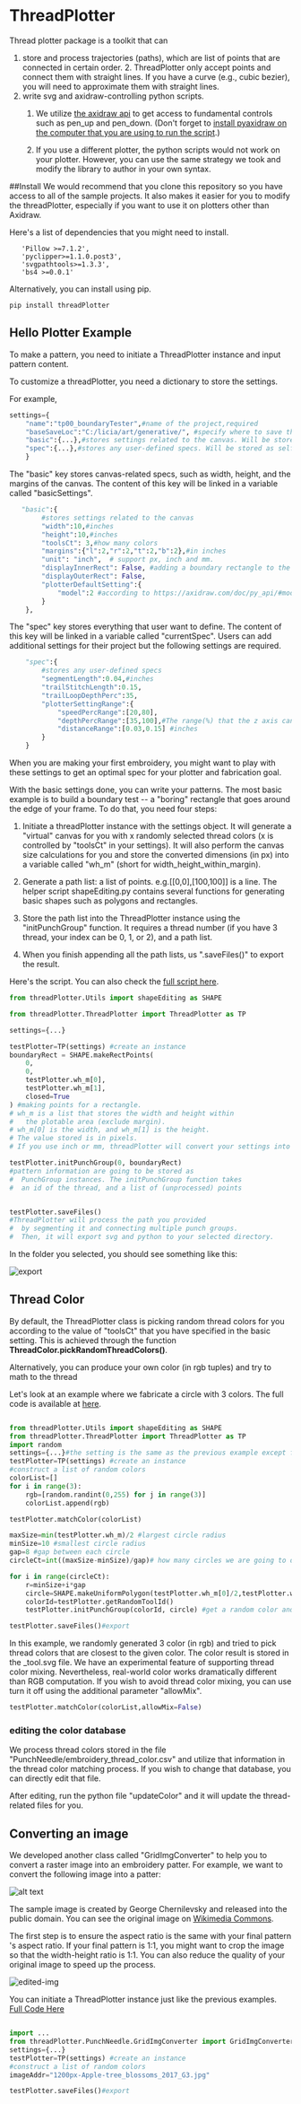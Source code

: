 # ThreadPlotter 
Thread plotter package is a toolkit that can
1. store and process trajectories (paths), which are list of points that are connected in certain order. 
    2. ThreadPlotter only accept points and connect them with straight lines. If you have a curve (e.g., cubic bezier), you will need to approximate them with straight lines. 
2. write svg and axidraw-controlling python scripts.
    1. We utilize [the axidraw api](https://axidraw.com/doc/py_api/#functions-interactive) to get access to fundamental controls such as pen_up and pen_down.  (Don't forget to [install pyaxidraw on the computer that you are using to run the script](https://axidraw.com/doc/py_api/#installation).)
    
    2. If you use a different plotter, the python scripts would not work on your plotter. However, you can use the same strategy we took and modify the library to author in your own syntax.   

##Install 
We would recommend that you clone this repository so you have access to all of the sample projects. It also makes it easier for you to modify the threadPlotter, especially if you want to use it on plotters other than Axidraw. 

Here's a list of dependencies that you might need to install. 
```angular2html
   'Pillow >=7.1.2',
   'pyclipper>=1.1.0.post3',
   'svgpathtools>=1.3.3',
   'bs4 >=0.0.1'
```

Alternatively, you can install using pip. 
```angular2html
pip install threadPlotter
```

## Hello Plotter Example 
To make a pattern, you need to initiate a ThreadPlotter instance and input pattern content. 

To customize a threadPlotter, you need a dictionary to store the settings.
 
For example, 
```python
settings={
    "name":"tp00_boundaryTester",#name of the project,required
    "baseSaveLoc":"C:/licia/art/generative/", #specify where to save the generated files,required
    "basic":{...},#stores settings related to the canvas. Will be stored as self.basicSettings.
    "spec":{...},#stores any user-defined specs. Will be stored as self.currentSpec
    }
``` 

The "basic" key stores canvas-related specs, such as width, height, and the margins of the canvas. The content of this key will be linked in a variable called "basicSettings". 
```python
   "basic":{
        #stores settings related to the canvas
        "width":10,#inches
        "height":10,#inches
        "toolsCt": 3,#how many colors
        "margins":{"l":2,"r":2,"t":2,"b":2},#in inches
        "unit": "inch",  # support px, inch and mm. 
        "displayInnerRect": False, #adding a boundary rectangle to the svg file (will not append to the python files)
        "displayOuterRect": False,
        "plotterDefaultSetting":{
            "model":2 #according to https://axidraw.com/doc/py_api/#model
        }
    },
```

The "spec" key stores everything that user want to define. The content of this key will be linked in a variable called "currentSpec". Users can add additional settings for their project but the following settings are required. 
```python
    "spec":{
        #stores any user-defined specs
        "segmentLength":0.04,#inches
        "trailStitchLength":0.15,
        "trailLoopDepthPerc":35,
        "plotterSettingRange":{
            "speedPercRange":[20,80],
            "depthPercRange":[35,100],#The range(%) that the z axis can move. 100% corresponds to the longest stitch whereas 55% corresponds to the shortest stitch
            "distanceRange":[0.03,0.15] #inches
        }
    }
```

When you are making your first embroidery, you might want to play with these settings to get an optimal spec for your plotter and fabrication goal. 

With the basic settings done, you can write your patterns. The most basic example is to build a boundary test -- a "boring" rectangle that goes around the edge of your frame. 
To do that, you need four steps:

1. Initiate a threadPlotter instance with the settings object. It will generate a "virtual" canvas for you with x randomly selected thread colors (x is controlled by "toolsCt" in your settings). It will also perform the canvas size calculations for you and store the converted dimensions (in px) into a variable called "wh_m" (short for width_height_within_margin). 

2. Generate a path list: a list of points. e.g.[[0,0],[100,100]] is a line. The helper script shapeEditing.py contains several functions for generating basic shapes such as polygons and rectangles. 

3. Store the path list into the ThreadPlotter instance using the "initPunchGroup" function. It requires a thread number (if you have 3 thread, your index can be 0, 1, or 2), and a path list. 

4. When you finish appending all the path lists, us ".saveFiles()" to export the result. 

Here's the script. You can also check the [full script here](../projects/tp00_boundaryTester/tp00_boundaryTester.py).

```python
from threadPlotter.Utils import shapeEditing as SHAPE

from threadPlotter.ThreadPlotter import ThreadPlotter as TP

settings={...}

testPlotter=TP(settings) #create an instance
boundaryRect = SHAPE.makeRectPoints(
    0, 
    0, 
    testPlotter.wh_m[0],
    testPlotter.wh_m[1],
    closed=True
) #making points for a rectangle. 
# wh_m is a list that stores the width and height within 
#   the plotable area (exclude margin).
# wh_m[0] is the width, and wh_m[1] is the height. 
# The value stored is in pixels. 
# If you use inch or mm, threadPlotter will convert your settings into px.

testPlotter.initPunchGroup(0, boundaryRect) 
#pattern information are going to be stored as 
#  PunchGroup instances. The initPunchGroup function takes
#  an id of the thread, and a list of (unprocessed) points


testPlotter.saveFiles()
#ThreadPlotter will process the path you provided 
#  by segmenting it and connecting multiple punch groups. 
#  Then, it will export svg and python to your selected directory.

```
In the folder you selected, you should see something like this:

![export](../assets/exportSample.png "export")

 

## Thread Color 
By default, the ThreadPlotter class is picking random thread colors for you according to the value of "toolsCt" that you have specified in the basic setting. This is achieved through the function __ThreadColor.pickRandomThreadColors()__. 

Alternatively, you can produce your own color (in rgb tuples) and try to math to the thread 

Let's look at an example where we fabricate a circle with 3 colors. The full code is available at [here](../projects/tp01_circleTester/tp01_circleTester.py). 
 
```python

from threadPlotter.Utils import shapeEditing as SHAPE
from threadPlotter.ThreadPlotter import ThreadPlotter as TP
import random
settings={...}#the setting is the same as the previous example except for the name. 
testPlotter=TP(settings) #create an instance
#construct a list of random colors
colorList=[]
for i in range(3):
    rgb=[random.randint(0,255) for j in range(3)]
    colorList.append(rgb)

testPlotter.matchColor(colorList)

maxSize=min(testPlotter.wh_m)/2 #largest circle radius
minSize=10 #smallest circle radius
gap=8 #gap between each circle
circleCt=int((maxSize-minSize)/gap)# how many circles we are going to draw

for i in range(circleCt):
    r=minSize+i*gap
    circle=SHAPE.makeUniformPolygon(testPlotter.wh_m[0]/2,testPlotter.wh_m[1]/2,r,50,closed=True) #approximate a circle with a 50 side polygon
    colorId=testPlotter.getRandomToolId()
    testPlotter.initPunchGroup(colorId, circle) #get a random color and store it

testPlotter.saveFiles()#export

```
In this example, we randomly generated 3 color (in rgb) and tried to pick thread colors that are closest to the given color. The color result is stored in the _tool.svg file. We have an experimental feature of supporting thread color mixing. Nevertheless, real-world color works dramatically different than RGB computation. If you wish to avoid thread color mixing, you can use turn it off using the additional parameter "allowMix". 

```python
testPlotter.matchColor(colorList,allowMix=False)
``` 
 
### editing the color database
We process thread colors stored in the file "PunchNeedle/embroidery_thread_color.csv" and utilize that information in the thread color matching process. If you wish to change that database, you can directly edit that file. 

After editing, run the python file "updateColor" and it will update the thread-related files for you. 


## Converting an image 

We developed another class called "GridImgConverter" to help you to convert a raster image into an embroidery patter. For example, we want to convert the following image into a patter:

![alt text](https://upload.wikimedia.org/wikipedia/commons/8/86/Apple-tree_blossoms_2017_G3.jpg "Apple-tree blossoms 2017 G3.jpg")

The sample image is created by George Chernilevsky and released into the public domain. You can see the original image on [Wikimedia Commons](https://commons.wikimedia.org/wiki/File:Apple-tree_blossoms_2017_G3.jpg).

The first step is to ensure the aspect ratio is the same with your final pattern
's aspect ratio. If your final pattern is 1:1, you might want to crop the image so that the width-height ratio is 1:1. You can also reduce the quality of your original image to speed up the process.

![edited-img](../projects/tp02_convertImg/1200px-Apple-tree_blossoms_2017_G3.jpg "Apple-tree blossoms 2017 G3.jpg")



You can initiate a ThreadPlotter instance just like the previous examples. [Full Code Here](../projects/tp02_convertImg/tp02_convertImg.py)

```python

import ...
from threadPlotter.PunchNeedle.GridImgConverter import GridImgConverter
settings={...}
testPlotter=TP(settings) #create an instance
#construct a list of random colors
imageAddr="1200px-Apple-tree_blossoms_2017_G3.jpg"

testPlotter.saveFiles()#export

```

